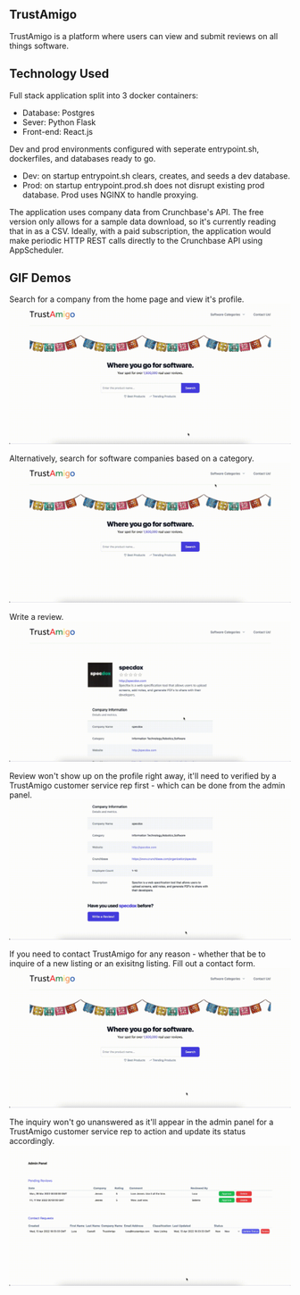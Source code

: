 ## TrustAmigo

TrustAmigo is a platform where users can view and submit reviews on all things software.

## Technology Used

Full stack application split into 3 docker containers:

- Database: Postgres
- Sever: Python Flask
- Front-end: React.js

Dev and prod environments configured with seperate entrypoint.sh, dockerfiles, and databases ready to go.

- Dev: on startup entrypoint.sh clears, creates, and seeds a dev database.
- Prod: on startup entrypoint.prod.sh does not disrupt existing prod database. Prod uses NGINX to handle proxying.

The application uses company data from Crunchbase's API. The free version only allows for a sample data download, so it's currently reading that in as a CSV. Ideally, with a paid subscription, the application would make periodic HTTP REST calls directly to the Crunchbase API using AppScheduler.

## GIF Demos

Search for a company from the home page and view it's profile.
![gif_of_searching](demos/search.gif)

Alternatively, search for software companies based on a category.
![gif_of_categories](demos/categories.gif)

Write a review.
![gif_of_writing_a_review](demos/write_a_review.gif)

Review won't show up on the profile right away, it'll need to verified by a TrustAmigo customer service rep first - which can be done from the admin panel.
![gif_of_approving_a_review](demos/approve_a_review.gif)

If you need to contact TrustAmigo for any reason - whether that be to inquire of a new listing or an exisitng listing. Fill out a contact form.
![gif_of_contact_us](demos/contact_us.gif)

The inquiry won't go unanswered as it'll appear in the admin panel for a TrustAmigo customer service rep to action and update its status accordingly.
![gif_of_check_contact_requests](demos/check_contact_requests.gif)
